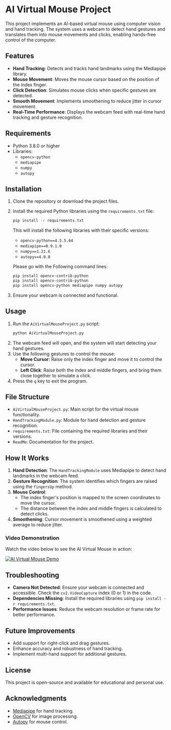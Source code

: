 # AI Virtual Mouse Project

This project implements an AI-based virtual mouse using computer vision and hand tracking. The system uses a webcam to detect hand gestures and translates them into mouse movements and clicks, enabling hands-free control of the computer.

## Features

- **Hand Tracking**: Detects and tracks hand landmarks using the Mediapipe library.
- **Mouse Movement**: Moves the mouse cursor based on the position of the index finger.
- **Click Detection**: Simulates mouse clicks when specific gestures are detected.
- **Smooth Movement**: Implements smoothening to reduce jitter in cursor movement.
- **Real-Time Performance**: Displays the webcam feed with real-time hand tracking and gesture recognition.

## Requirements

- Python 3.8.0 or higher
- Libraries:
  - `opencv-python`
  - `mediapipe`
  - `numpy`
  - `autopy`

## Installation

1. Clone the repository or download the project files.
2. Install the required Python libraries using the `requirements.txt` file:
   ```bash
   pip install -r requirements.txt
   ```
   This will install the following libraries with their specific versions:
   - `opencv-python==4.5.5.64`
   - `mediapipe==0.9.1.0`
   - `numpy==1.21.6`
   - `autopy==4.0.0`

   Please go with the Following command lines:
   ```bash
   pip install opencv-contrib-python
   pip install opencv-contrib-python
   pip install opencv-python mediapipe numpy autopy
   ```

3. Ensure your webcam is connected and functional.

## Usage

1. Run the `AiVirtualMouseProject.py` script:
   ```bash
   python AiVirtualMouseProject.py
   ```
2. The webcam feed will open, and the system will start detecting your hand gestures.
3. Use the following gestures to control the mouse:
   - **Move Cursor**: Raise only the index finger and move it to control the cursor.
   - **Left Click**: Raise both the index and middle fingers, and bring them close together to simulate a click.
4. Press the `q` key to exit the program.

## File Structure

- `AiVirtualMouseProject.py`: Main script for the virtual mouse functionality.
- `HandTrackingModule.py`: Module for hand detection and gesture recognition.
- `requirements.txt`: File containing the required libraries and their versions.
- `ReadMe`: Documentation for the project.

## How It Works

1. **Hand Detection**: The `HandTrackingModule` uses Mediapipe to detect hand landmarks in the webcam feed.
2. **Gesture Recognition**: The system identifies which fingers are raised using the `fingersUp` method.
3. **Mouse Control**:
   - The index finger's position is mapped to the screen coordinates to move the cursor.
   - The distance between the index and middle fingers is calculated to detect clicks.
4. **Smoothening**: Cursor movement is smoothened using a weighted average to reduce jitter.

### Video Demonstration

Watch the video below to see the AI Virtual Mouse in action:

[![AI Virtual Mouse Demo](https://img.youtube.com/vi/IHkBkEHid5M/0.jpg)](https://youtu.be/ZWGJwAkexRA)



## Troubleshooting

- **Camera Not Detected**: Ensure your webcam is connected and accessible. Check the `cv2.VideoCapture` index (0 or 1) in the code.
- **Dependencies Missing**: Install the required libraries using `pip install -r requirements.txt`.
- **Performance Issues**: Reduce the webcam resolution or frame rate for better performance.

## Future Improvements

- Add support for right-click and drag gestures.
- Enhance accuracy and robustness of hand tracking.
- Implement multi-hand support for additional gestures.

## License

This project is open-source and available for educational and personal use.

## Acknowledgments

- [Mediapipe](https://mediapipe.dev/) for hand tracking.
- [OpenCV](https://opencv.org/) for image processing.
- [Autopy](https://github.com/autopilot-rs/autopy) for mouse control.

